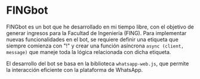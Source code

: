 # FINGbot

FINGbot es un bot que he desarrollado en mi tiempo libre, con el objetivo de generar ingresos para la Facultad de Ingeniería (FING). Para implementar nuevas funcionalidades en el bot, se requiere definir una etiqueta que siempre comienza con "!" y crear una función asíncrona `async (client, message)` que maneje toda la lógica relacionada con dicha etiqueta.

El desarrollo del bot se basa en la biblioteca `whatsapp-web.js`, que permite la interacción eficiente con la plataforma de WhatsApp.
